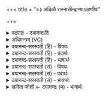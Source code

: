 +++
title = "०३ अदित्यै रास्नासीन्द्राण्याऽउष्णीषः"

+++
<details><summary>पदपाठः - दयानन्दादि</summary>

अदि॑त्यै। रास्ना॑। अ॒सि॒। इ॒न्द्रा॒ण्यै। उ॒ष्णीषः॑। पू॒षा। अ॒सि॒। घ॒र्माय। दी॒ष्व॒। ३।
</details>

<details><summary>अधिमन्त्रम् (VC)</summary>

- पूषा देवता
- आथर्वण ऋषिः
- भुरिक्साम्नी बृहती
- मध्यमः
</details>

<details><summary>दयानन्द-सरस्वती (हि) - विषयः</summary>

स्त्री को क्या करना चाहिये, इस विषय को अगले मन्त्र में कहा है ॥
</details>

<details><summary>दयानन्द-सरस्वती (हि) - पदार्थः</summary>

पदार्थान्वयभाषाः -  हे कन्ये ! जो तू (अदित्यै) नित्य विज्ञान के (रास्ना) देनेवाली (असि) है, (इन्द्राण्यै) परमैश्वर्य करनेवाली नीति के लिये (उष्णीषः) शिरोवेष्टन पगड़ी के तुल्य (पूषा) भूमि के सदृश पोषण करनेहारी (असि) है, सो तू (घर्माय) प्रसिद्ध-अप्रसिद्ध सुख देनेवाले यज्ञ के लिये (दीष्व) दान कर ॥३ ॥
</details>

<details><summary>दयानन्द-सरस्वती (हि) - भावार्थः</summary>

भावार्थभाषाः -  इस मन्त्र में वाचकलुप्तोपमालङ्कार है। हे स्त्रि ! जैसे पगड़ी आदि वस्त्र सुख देनेवाले होते हैं, वैसे तू पति के लिये सुख देनेवाली हो ॥३ ॥
</details>

<details><summary>दयानन्द-सरस्वती (सं) - विषयः</summary>

स्त्रिया किं कार्य्यमित्याह ॥
</details>

<details><summary>दयानन्द-सरस्वती (सं) - पदार्थः</summary>

पदार्थान्वयभाषाः -  कन्ये ! मा त्वमदित्यै रास्नासि उष्णीष इवेन्द्राण्यै पूषासि सा त्वं घर्माय दीष्व ॥३ ॥
</details>

<details><summary>दयानन्द-सरस्वती (सं) - भावार्थः</summary>

भावार्थभाषाः -  अत्र वाचकलुप्तोपमालङ्कारः। हे स्त्रि ! यथोष्णीषादीनि वस्त्राणि सुखप्रदानि सन्ति, तथा पत्ये सुखानि प्रयच्छ ॥३ ॥
</details>

<details><summary>सविता जोशी ← दयानन्दः (म) - भावार्थः</summary>

भावार्थभाषाः -  या मंत्रात वाचकलुप्तोपमालंकार आहे. हे स्रिये ! पगडी वगैरे जशी सुख देणारी वस्रे असतात तशी पतीसाठी तू सुख देणारी आहेस.
</details>